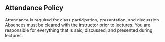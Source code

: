 ## Attendance Policy

Attendance is required for class participation, presentation, and discussion.
Absences must be cleared with the instructor prior to lectures.
You are responsible for everything that is said, discussed, and presented during lectures.
